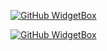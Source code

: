 [![GitHub WidgetBox](https://github-widgetbox.vercel.app/api/profile?username=Frmonako&data=followers,repositories,stars,commits)](https://github.com/Jurredr/github-widgetbox)

[![GitHub WidgetBox](https://github-widgetbox.vercel.app/api/skills?languages=js,php,python,html,css,mysql,lua)](#)
